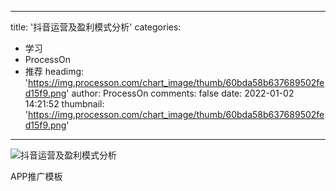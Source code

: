 
---
title: '抖音运营及盈利模式分析'
categories: 
 - 学习
 - ProcessOn
 - 推荐
headimg: 'https://img.processon.com/chart_image/thumb/60bda58b637689502fed15f9.png'
author: ProcessOn
comments: false
date: 2022-01-02 14:21:52
thumbnail: 'https://img.processon.com/chart_image/thumb/60bda58b637689502fed15f9.png'
---

<div>   
<img class="thumb" alt="抖音运营及盈利模式分析" src="https://img.processon.com/chart_image/thumb/60bda58b637689502fed15f9.png" referrerpolicy="no-referrer">
<p>APP推广模板</p>  
</div>
            